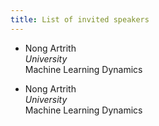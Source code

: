 ```yaml
---
title: List of invited speakers
---
```


<!-- <object data="/assets/speakers - Sheet1.pdf" width="100%" height="100%" type='application/pdf'></object>
 -->


* Nong Artrith   
*University*   
Machine Learning Dynamics   


* Nong Artrith   
*University*    
Machine Learning Dynamics   